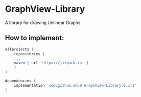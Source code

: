 # GraphView-Library
A library for drawing Unlinear Graphs

## How to implement:

```gradle
allprojects {
    repositories {
	...
	maven { url 'https://jitpack.io' }
    }
}
```

```gradle
dependencies {
    implementation 'com.github.vk59:GraphView-Library:0.1.1'
}
```
